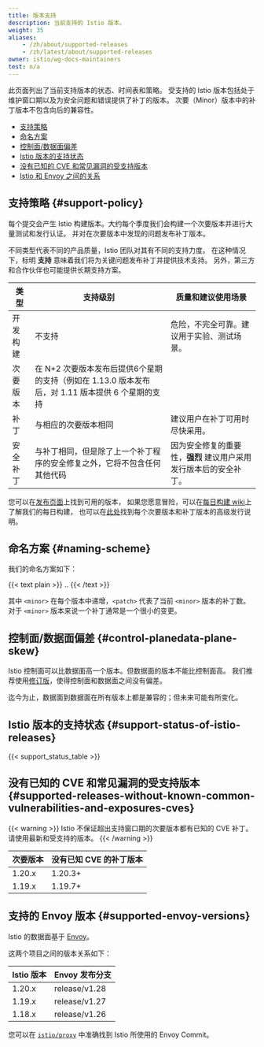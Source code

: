 ```yaml
---
title: 版本支持
description: 当前支持的 Istio 版本。
weight: 35
aliases:
    - /zh/about/supported-releases
    - /zh/latest/about/supported-releases
owner: istio/wg-docs-maintainers
test: n/a
---
```


此页面列出了当前支持版本的状态、时间表和策略。
受支持的 Istio 版本包括处于维护窗口期以及为安全问题和错误提供了补丁的版本。
次要（Minor）版本中的补丁版本不包含向后的兼容性。

- [支持策略](#support-policy)
- [命名方案](#naming-scheme)
- [控制面/数据面偏差](#control-planedata-plane-skew)
- [Istio 版本的支持状态](#support-status-of-istio-releases)
- [没有已知的 CVE 和常见漏洞的受支持版本](#supported-releases-without-known-common-vulnerabilities-and-exposures-cves)
- [Istio 和 Envoy 之间的关系](#supported-envoy-versions)

## 支持策略 {#support-policy}

每个提交会产生 Istio 构建版本。大约每个季度我们会构建一个次要版本并进行大量测试和发行认证。
并对在次要版本中发现的问题发布补丁版本。

不同类型代表不同的产品质量，Istio 团队对其有不同的支持力度。
在这种情况下，标明 **支持** 意味着我们将为关键问题发布补丁并提供技术支持。
另外，第三方和合作伙伴也可能提供长期支持方案。

|类型              | 支持级别                                                                                                         | 质量和建议使用场景
|------------------|-----------------------------------------------------------------------------------------------------------------------|----------------------------
|开发构建 | 不支持                                                                                                            | 危险，不完全可靠。建议用于实验、测试场景。
|次要版本     | 在 N+2 次要版本发布后提供6个星期的支持（例如在 1.13.0 版本发布后，对 1.11 版本提供 6 个星期的支持
|补丁             | 与相应的次要版本相同                                                                               | 建议用户在补丁可用时尽快采用。
|安全补丁    | 与补丁相同，但是除了上一个补丁程序的安全修复之外，它将不包含任何其他代码 | 因为安全修复的重要性，**强烈** 建议用户采用发行版本后的安全补丁。

您可以在[发布页面](https://github.com/istio/istio/releases)上找到可用的版本，
如果您愿意冒险，可以在[每日构建 wiki](https://github.com/istio/istio/wiki/Daily-builds)上了解我们的每日构建，
也可以在[此处](/zh/news)找到每个次要版本和补丁版本的高级发行说明。

## 命名方案 {#naming-scheme}

我们的命名方案如下：

{{< text plain >}}
<major>.<minor>.<patch>
{{< /text >}}

其中 `<minor>` 在每个版本中递增，`<patch>` 代表了当前 `<minor>` 版本的补丁数。
对于 `<minor>` 版本来说一个补丁通常是一个很小的变更。

## 控制面/数据面偏差 {#control-planedata-plane-skew}

Istio 控制面可以比数据面高一个版本。但数据面的版本不能比控制面高。
我们推荐使用[修订版](/zh/docs/setup/upgrade/canary/)，使得控制面和数据面之间没有偏差。

迄今为止，数据面到数据面在所有版本上都是兼容的；但未来可能有所变化。

## Istio 版本的支持状态 {#support-status-of-istio-releases}

{{< support_status_table >}}

## 没有已知的 CVE 和常见漏洞的受支持版本 {#supported-releases-without-known-common-vulnerabilities-and-exposures-cves}

{{< warning >}}
Istio 不保证超出支持窗口期的次要版本都有已知的 CVE 补丁。请使用最新和受支持的版本。
{{< /warning >}}

| 次要版本        | 没有已知 CVE 的补丁版本                                 |
| ---------------- | ---------------------------------------------------- |
| 1.20.x           | 1.20.3+                                              |
| 1.19.x           | 1.19.7+                                              |

## 支持的 Envoy 版本 {#supported-envoy-versions}

Istio 的数据面基于 [Envoy](https://github.com/envoyproxy/envoy)。

这两个项目之间的版本关系如下：

| Istio 版本     | Envoy 发布分支        |
| ------------- | -------------------- |
| 1.20.x        | release/v1.28        |
| 1.19.x        | release/v1.27        |
| 1.18.x        | release/v1.26        |

您可以在 [`istio/proxy`](https://github.com/istio/proxy/blob/master/WORKSPACE#L38)
中准确找到 Istio 所使用的 Envoy Commit。
